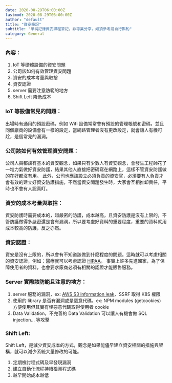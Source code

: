 ```yaml
---
date: 2020-08-29T06:00:00Z
lastmod: 2020-08-29T06:00:00Z
author: "default"
title: "資安筆記"
subtitle: "單純記錄資安課程筆記，非專業分享，如須參考請自行斟酌"
category: General
---
```


### 內容：

1. IoT 等硬體設備的資安問題
2. 公司該如何有效管理資安問題
3. 資安的成本考量與取捨
4. 資安認證
5. server 需要注意防範的地方
6. Shift Left 降低成本

### IoT 等設備常見的問題：

出場時有通用的預設密碼，例如 Wifi 設備常常會有預設的管理帳號和密碼，並且同個廠商的設備會有一樣的設定，當網路管理者沒有更改設定，就會讓人有機可趁，是個常見的漏洞。

### 公司該如何有效管理資安問題：

公司人員都該有基本的資安觀念，如果只有少數人有資安觀念，會發生工程師花了一堆力氣做好資安防護，結果其他人直接把密碼寫在網路上，這樣不管資安防護做的在好都沒有用。
此外，公司也應該設立必須負責的資安官，必須要有人負責才會有效的建立好資安防護措施，不然當資安問題發生時，大家會互相推卸責任，平時也不會有人認真盯。

### 資安的成本考量與取捨：

資安防護時需要成本的，越嚴密的防護，成本越高，且資安防護是沒有上限的，不管防護做得多嚴密還是會有漏洞，所以要考慮好資料的重要程度，重要的資料就用成本較高的防護，反之亦然。

### 資安認證：

資安是沒有上限的，所以會有不知道該做到什麼程度的問題。這時就可以考慮相關的資安認證，例如：醫療就可以考慮認證 [HIPAA](https://aws.amazon.com/tw/compliance/hipaa-compliance/)。
事實上許多先進國家，為了保障使用者的資料，也會要求廠商必須有相關的認證才能販售服務。

### Server 實際該防範且注意的地方：

1. server 服務的漏洞，ex: [AWS S3 information leak](https://www.trendmicro.com/vinfo/us/security/news/virtualization-and-cloud/unsecured-aws-s3-bucket-found-leaking-data-of-over-30k-cannabis-dispensary-customers)、SSRF 取得 K8S 權限
2. 使用的 library 是否有漏洞或是惡意代碼。ex: NPM modules (getcookies) 方便使用但其實有埋惡意代碼取得使用者 cookie
3. Data Validation，不完善的 Data Validation 可以讓人有機會做 SQL injection... 等攻擊

### Shift Left:

Shift Left，是減少資安成本的方式，觀念是如果能儘早建立資安相關的措施與架構，就可以減少系統大量修改的可能。

1. 定期檢討程式碼及早發現漏洞
2. 建立自動化流程持續檢測程式碼
3. 越早開始成本越低